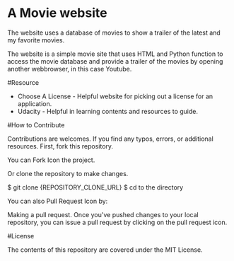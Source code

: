 
# A Movie website

The website uses a database of movies to show
a trailer of the latest and my favorite movies.

The website is a simple movie site that uses HTML
and Python function to access the movie database and
provide a trailer of the movies by opening another
webbrowser, in this case Youtube.

#Resource

- Choose A License - Helpful website for picking out a license for an application.
- Udacity - Helpful in learning contents and resources to guide.


#How to Contribute

Contributions are welcomes. If you find any typos, errors, or additional resources.
First, fork this repository.

You can Fork Icon the project.

Or clone the repository to make changes.

$ git clone {REPOSITORY_CLONE_URL}
$ cd to the directory


You can also Pull Request Icon by:

Making a pull request. Once you've pushed changes to your local repository,
you can issue a pull request by clicking on the pull request icon.


#License 

The contents of this repository are covered under the MIT License.
